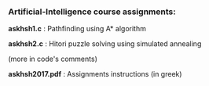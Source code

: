 ### Artificial-Intelligence course assignments:

__askhsh1.c__ : Pathfinding using A* algorithm

__askhsh2.c__ : Hitori puzzle solving using simulated annealing

(more in code's comments)


__askhsh2017.pdf__ : Assignments instructions (in greek)
